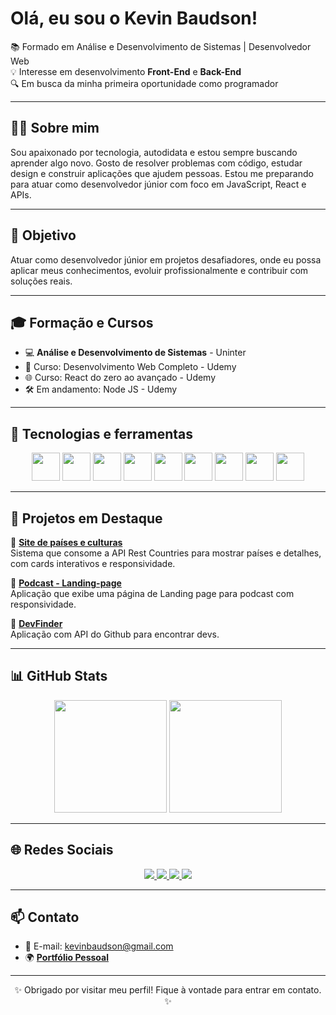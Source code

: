 <h1>Olá, eu sou o Kevin Baudson!</h1>

<p>
  📚 Formado em Análise e Desenvolvimento de Sistemas | Desenvolvedor Web <br>
  💡 Interesse em desenvolvimento <strong>Front-End</strong> e <strong>Back-End</strong> <br>
  🔍 Em busca da minha primeira oportunidade como programador
</p>

---

## 🧑‍💻 Sobre mim

Sou apaixonado por tecnologia, autodidata e estou sempre buscando aprender algo novo. Gosto de resolver problemas com código, estudar design e construir aplicações que ajudem pessoas. Estou me preparando para atuar como desenvolvedor júnior com foco em JavaScript, React e APIs.

---

## 🎯 Objetivo

Atuar como desenvolvedor júnior em projetos desafiadores, onde eu possa aplicar meus conhecimentos, evoluir profissionalmente e contribuir com soluções reais.

---

## 🎓 Formação e Cursos

- 💻 **Análise e Desenvolvimento de Sistemas** - Uninter 
- 📘 Curso: Desenvolvimento Web Completo - Udemy
- 🌐 Curso: React do zero ao avançado - Udemy
- 🛠️ Em andamento: Node JS - Udemy

---

## 🧰 Tecnologias e ferramentas

<div align="center">
  <img src="https://cdn.jsdelivr.net/gh/devicons/devicon/icons/html5/html5-original-wordmark.svg" width="45px" />
  <img src="https://cdn.jsdelivr.net/gh/devicons/devicon/icons/css3/css3-original-wordmark.svg" width="45px" />
  <img src="https://cdn.jsdelivr.net/gh/devicons/devicon/icons/javascript/javascript-original.svg" width="45px" />
  <img src="https://cdn.jsdelivr.net/gh/devicons/devicon/icons/react/react-original-wordmark.svg" width="45px" />
  <img src="https://cdn.jsdelivr.net/gh/devicons/devicon/icons/bootstrap/bootstrap-original-wordmark.svg" width="45px" />
  <img src="https://cdn.jsdelivr.net/gh/devicons/devicon/icons/php/php-original.svg" width="45px" />
  <img src="https://cdn.jsdelivr.net/gh/devicons/devicon/icons/mysql/mysql-original-wordmark.svg" width="45px" />
  <img src="https://cdn.jsdelivr.net/gh/devicons/devicon/icons/git/git-original.svg" width="45px" />
  <img src="https://cdn.jsdelivr.net/gh/devicons/devicon/icons/github/github-original.svg" width="45px" />
</div>

---

## 🚀 Projetos em Destaque

🔹 [**Site de países e culturas**](https://kevinbaudson.github.io/search-countries/)  
Sistema que consome a API Rest Countries para mostrar países e detalhes, com cards interativos e responsividade.

🔹 [**Podcast - Landing-page**](https://kevinbaudson.github.io/podcast/)  
Aplicação que exibe uma página de Landing page para podcast com responsividade.

🔹 [**DevFinder**](https://kevinbaudson.github.io/devfinder/)  
Aplicação com API do Github para encontrar devs.

---

## 📊 GitHub Stats

<div align="center">
  <img height="180em" src="https://github-readme-stats.vercel.app/api?username=KevinBaudson&show_icons=true&theme=radical&count_private=true" />
  <img height="180em" src="https://github-readme-stats.vercel.app/api/top-langs/?username=KevinBaudson&layout=compact&theme=radical" />
</div>

---

## 🌐 Redes Sociais

<div align="center">
  <a href="https://www.instagram.com/kevinbaudson/" target="_blank">
    <img src="https://img.shields.io/badge/Instagram-E4405F?style=for-the-badge&logo=instagram&logoColor=white" />
  </a>
  <a href="https://www.facebook.com/Kevinbaudson2/?locale=pt_BR" target="_blank">
    <img src="https://img.shields.io/badge/Facebook-1877F2?style=for-the-badge&logo=facebook&logoColor=white" />
  </a>
  <a href="https://www.linkedin.com/in/kevin-baudson-8aba0a256/" target="_blank">
    <img src="https://img.shields.io/badge/LinkedIn-0077B5?style=for-the-badge&logo=linkedin&logoColor=white" />
  </a>
  <a href="https://api.whatsapp.com/send/?phone=5528999453325&text&type=phone_number&app_absent=0" target="_blank">
    <img src="https://img.shields.io/badge/WhatsApp-25D366?style=for-the-badge&logo=whatsapp&logoColor=white" />
  </a>
</div>

---

## 📫 Contato

- 📧 E-mail: kevinbaudson@gmail.com
- 🌍 [**Portfólio Pessoal**](https://github.com/KevinBaudson/Landing-Page/) 

---

<p align="center">
  ✨ Obrigado por visitar meu perfil! Fique à vontade para entrar em contato. ✨
</p>
